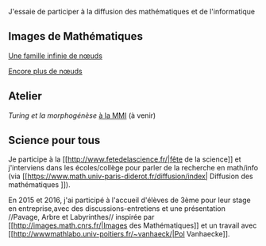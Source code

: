J'essaie de participer à la diffusion  des mathématiques et de l'informatique



## Images de Mathématiques

[Une famille infinie de nœuds](http://images.math.cnrs.fr/Une-famille-infinie-de-noeuds)

[Encore plus de nœuds](http://images.math.cnrs.fr/Une-famille-infinie-de-noeuds-II.html)


## Atelier

*Turing et la morphogénèse* [à la MMI](https://mmi-lyon.fr/) (à venir)


## Science pour tous

Je participe à la [[http://www.fetedelascience.fr/|fête de la science]]   et j'interviens dans les écoles/collège pour parler de la recherche en math/info (via [[https://www.math.univ-paris-diderot.fr/diffusion/index| Diffusion des mathématiques ]]). 

En 2015 et 2016, j'ai participé à l'accueil d'élèves de 3ème pour leur stage en entreprise,avec des discussions-entretiens et une présentation //Pavage, Arbre et Labyrinthes// inspirée par [[http://images.math.cnrs.fr/|Images des Mathématiques]] et un travail avec [[http://wwwmathlabo.univ-poitiers.fr/~vanhaeck/|Pol Vanhaecke]].